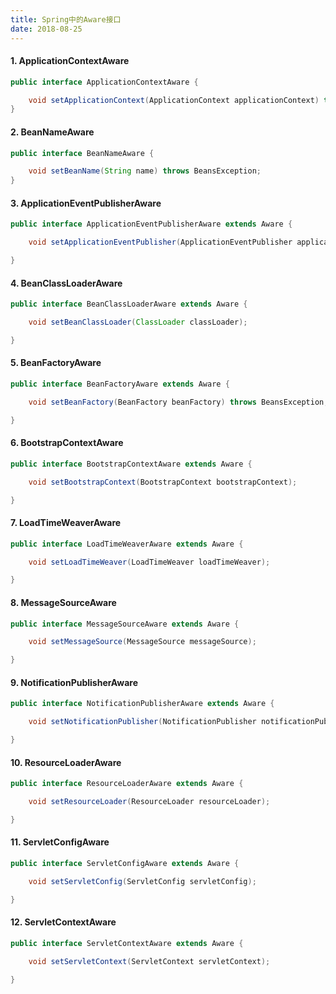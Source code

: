 ```yaml
---
title: Spring中的Aware接口
date: 2018-08-25
---
```

#### 1. ApplicationContextAware

```java
public interface ApplicationContextAware {

    void setApplicationContext(ApplicationContext applicationContext) throws BeansException;
}
```

#### 2. BeanNameAware

```java
public interface BeanNameAware {

    void setBeanName(String name) throws BeansException;
}
```

#### 3. ApplicationEventPublisherAware

```java
public interface ApplicationEventPublisherAware extends Aware {

	void setApplicationEventPublisher(ApplicationEventPublisher applicationEventPublisher);

}
```

#### 4. BeanClassLoaderAware

```java
public interface BeanClassLoaderAware extends Aware {

	void setBeanClassLoader(ClassLoader classLoader);

}
```
#### 5. BeanFactoryAware

```java
public interface BeanFactoryAware extends Aware {

	void setBeanFactory(BeanFactory beanFactory) throws BeansException;

}
```
#### 6. BootstrapContextAware

```java
public interface BootstrapContextAware extends Aware {

	void setBootstrapContext(BootstrapContext bootstrapContext);

}
```
#### 7. LoadTimeWeaverAware

```java
public interface LoadTimeWeaverAware extends Aware {

	void setLoadTimeWeaver(LoadTimeWeaver loadTimeWeaver);

}
```
#### 8. MessageSourceAware

```java
public interface MessageSourceAware extends Aware {

	void setMessageSource(MessageSource messageSource);

}
```
#### 9. NotificationPublisherAware

```java
public interface NotificationPublisherAware extends Aware {

	void setNotificationPublisher(NotificationPublisher notificationPublisher);

}
```
#### 10. ResourceLoaderAware

```java
public interface ResourceLoaderAware extends Aware {

	void setResourceLoader(ResourceLoader resourceLoader);

}
```
#### 11. ServletConfigAware

```java
public interface ServletConfigAware extends Aware {

	void setServletConfig(ServletConfig servletConfig);

}
```
#### 12. ServletContextAware

```java
public interface ServletContextAware extends Aware {

	void setServletContext(ServletContext servletContext);

}
```